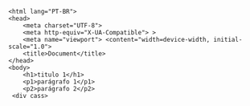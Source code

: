 <!DOCTYPE html>
    <html lang="PT-BR">
    <head>
        <meta charset="UTF-8">
        <meta http-equiv="X-UA-Compatible"> >
        <meta name="viewport"> <content="width=device-width, initial-scale="1.0">
        <title>Document</title>
    </head>
    <body>
        <h1>titulo 1</h1>
        <p1>parágrafo 1</p1>
        <p2>parágrafo 2</p2>
     <div cass>
<style 
<h2>título 2</h2>
<background collor="Aqua"></background>     
<h2>título 2</h2>

        <p3>parágrafo 1</p3>
        <p4>parágrafo 2</p4>
     
        <h3>título 3</h3>
        <p5>parágrafo 1</p5>
        <p6>parágrafo 2</p6>
    <bodylist>
        <item>item 1</item>
        <item>item 2</item>
        <item>item 3</item>
    </bodylist>

    </body>
    </html>
